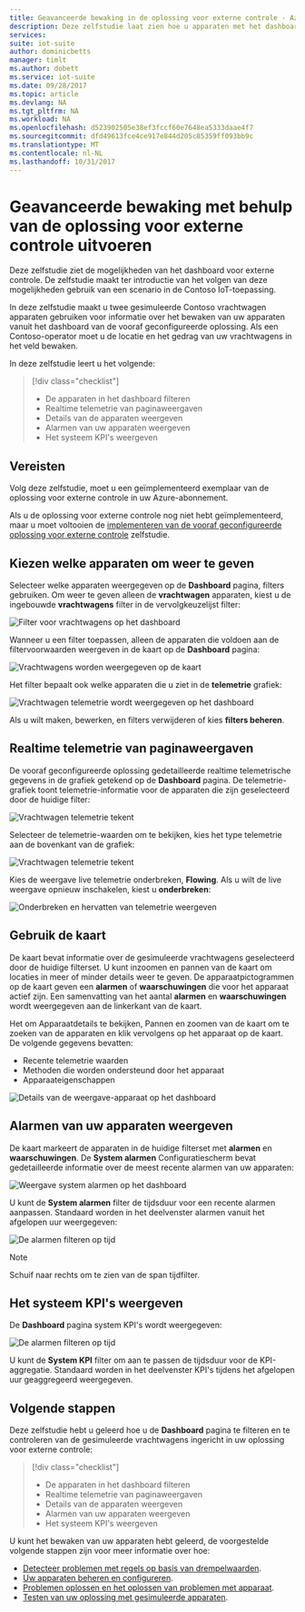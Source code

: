 ```yaml
---
title: Geavanceerde bewaking in de oplossing voor externe controle - Azure | Microsoft Docs
description: Deze zelfstudie laat zien hoe u apparaten met het dashboard externe controle oplossing controleren.
services: 
suite: iot-suite
author: dominicbetts
manager: timlt
ms.author: dobett
ms.service: iot-suite
ms.date: 09/28/2017
ms.topic: article
ms.devlang: NA
ms.tgt_pltfrm: NA
ms.workload: NA
ms.openlocfilehash: d523902505e38ef3fccf60e7648ea5333daae4f7
ms.sourcegitcommit: dfd49613fce4ce917e844d205c85359ff093bb9c
ms.translationtype: MT
ms.contentlocale: nl-NL
ms.lasthandoff: 10/31/2017
---
```

# <a name="perform-advanced-monitoring-using-the-remote-monitoring-solution"></a>Geavanceerde bewaking met behulp van de oplossing voor externe controle uitvoeren

Deze zelfstudie ziet de mogelijkheden van het dashboard voor externe controle. De zelfstudie maakt ter introductie van het volgen van deze mogelijkheden gebruik van een scenario in de Contoso IoT-toepassing.

In deze zelfstudie maakt u twee gesimuleerde Contoso vrachtwagen apparaten gebruiken voor informatie over het bewaken van uw apparaten vanuit het dashboard van de vooraf geconfigureerde oplossing. Als een Contoso-operator moet u de locatie en het gedrag van uw vrachtwagens in het veld bewaken.

In deze zelfstudie leert u het volgende:

>[!div class="checklist"]
> * De apparaten in het dashboard filteren
> * Realtime telemetrie van paginaweergaven
> * Details van de apparaten weergeven
> * Alarmen van uw apparaten weergeven
> * Het systeem KPI's weergeven

## <a name="prerequisites"></a>Vereisten

Volg deze zelfstudie, moet u een geïmplementeerd exemplaar van de oplossing voor externe controle in uw Azure-abonnement.

Als u de oplossing voor externe controle nog niet hebt geïmplementeerd, maar u moet voltooien de [implementeren van de vooraf geconfigureerde oplossing voor externe controle](iot-suite-remote-monitoring-deploy.md) zelfstudie.

## <a name="choose-the-devices-to-display"></a>Kiezen welke apparaten om weer te geven

Selecteer welke apparaten weergegeven op de **Dashboard** pagina, filters gebruiken. Om weer te geven alleen de **vrachtwagen** apparaten, kiest u de ingebouwde **vrachtwagens** filter in de vervolgkeuzelijst filter:

![Filter voor vrachtwagens op het dashboard](media/iot-suite-remote-monitoring-monitor/dashboardtruckfilter.png)

Wanneer u een filter toepassen, alleen de apparaten die voldoen aan de filtervoorwaarden weergeven in de kaart op de **Dashboard** pagina:

![Vrachtwagens worden weergegeven op de kaart](media/iot-suite-remote-monitoring-monitor/dashboardtruckmap.png)

Het filter bepaalt ook welke apparaten die u ziet in de **telemetrie** grafiek:

![Vrachtwagen telemetrie wordt weergegeven op het dashboard](media/iot-suite-remote-monitoring-monitor/dashboardtelemetry.png)

Als u wilt maken, bewerken, en filters verwijderen of kies **filters beheren**.

## <a name="view-real-time-telemetry"></a>Realtime telemetrie van paginaweergaven

De vooraf geconfigureerde oplossing gedetailleerde realtime telemetrische gegevens in de grafiek getekend op de **Dashboard** pagina. De telemetrie-grafiek toont telemetrie-informatie voor de apparaten die zijn geselecteerd door de huidige filter:

![Vrachtwagen telemetrie tekent](media/iot-suite-remote-monitoring-monitor/dashboardtelemetryview.png)

Selecteer de telemetrie-waarden om te bekijken, kies het type telemetrie aan de bovenkant van de grafiek:

![Vrachtwagen telemetrie tekent](media/iot-suite-remote-monitoring-monitor/dashboardselecttelemetry.png)

Kies de weergave live telemetrie onderbreken, **Flowing**. Als u wilt de live weergave opnieuw inschakelen, kiest u **onderbreken**:

![Onderbreken en hervatten van telemetrie weergeven](media/iot-suite-remote-monitoring-monitor/dashboardtelemetrypause.png)

## <a name="use-the-map"></a>Gebruik de kaart

De kaart bevat informatie over de gesimuleerde vrachtwagens geselecteerd door de huidige filterset. U kunt inzoomen en pannen van de kaart om locaties in meer of minder details weer te geven. De apparaatpictogrammen op de kaart geven een **alarmen** of **waarschuwingen** die voor het apparaat actief zijn. Een samenvatting van het aantal **alarmen** en **waarschuwingen** wordt weergegeven aan de linkerkant van de kaart.

Het om Apparaatdetails te bekijken, Pannen en zoomen van de kaart om te zoeken van de apparaten en klik vervolgens op het apparaat op de kaart. De volgende gegevens bevatten:

* Recente telemetrie waarden
* Methoden die worden ondersteund door het apparaat
* Apparaateigenschappen

![Details van de weergave-apparaat op het dashboard](media/iot-suite-remote-monitoring-monitor/dashboarddevicedetail.png)

## <a name="view-alarms-from-your-devices"></a>Alarmen van uw apparaten weergeven

De kaart markeert de apparaten in de huidige filterset met **alarmen** en **waarschuwingen**. De **System alarmen** Configuratiescherm bevat gedetailleerde informatie over de meest recente alarmen van uw apparaten:

![Weergave system alarmen op het dashboard](media/iot-suite-remote-monitoring-monitor/dashboardsystemalarms.png)

U kunt de **System alarmen** filter de tijdsduur voor een recente alarmen aanpassen. Standaard worden in het deelvenster alarmen vanuit het afgelopen uur weergegeven:

![De alarmen filteren op tijd](media/iot-suite-remote-monitoring-monitor/dashboardalarmsfilter.png)

> [!NOTE]
> Schuif naar rechts om te zien van de span tijdfilter.

## <a name="view-the-system-kpis"></a>Het systeem KPI's weergeven

De **Dashboard** pagina system KPI's wordt weergegeven:

![De alarmen filteren op tijd](media/iot-suite-remote-monitoring-monitor/dashboardkpis.png)

U kunt de **System KPI** filter om aan te passen de tijdsduur voor de KPI-aggregatie. Standaard worden in het deelvenster KPI's tijdens het afgelopen uur geaggregeerd weergegeven.

## <a name="next-steps"></a>Volgende stappen

Deze zelfstudie hebt u geleerd hoe u de **Dashboard** pagina te filteren en te controleren van de gesimuleerde vrachtwagens ingericht in uw oplossing voor externe controle:

<!-- Repeat task list from intro -->
>[!div class="checklist"]
> * De apparaten in het dashboard filteren
> * Realtime telemetrie van paginaweergaven
> * Details van de apparaten weergeven
> * Alarmen van uw apparaten weergeven
> * Het systeem KPI's weergeven

U kunt het bewaken van uw apparaten hebt geleerd, de voorgestelde volgende stappen zijn voor meer informatie over hoe:

* [Detecteer problemen met regels op basis van drempelwaarden](./iot-suite-remote-monitoring-automate.md).
* [Uw apparaten beheren en configureren](./iot-suite-remote-monitoring-manage.md).
* [Problemen oplossen en het oplossen van problemen met apparaat](./iot-suite-remote-monitoring-maintain.md).
* [Testen van uw oplossing met gesimuleerde apparaten](iot-suite-remote-monitoring-test.md).

<!-- Next tutorials in the sequence -->